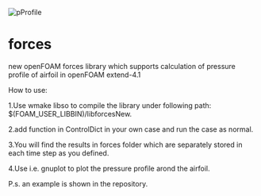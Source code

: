 ![pProfile](https://user-images.githubusercontent.com/34691304/111985531-a9a47b80-8b47-11eb-8c7b-7ab0fe2bee1a.png)
# forces
new openFOAM forces library which supports calculation of pressure profile of airfoil in openFOAM extend-4.1

How to use:

1.Use wmake libso to compile the library under following path: $(FOAM_USER_LIBBIN)/libforcesNew.

2.add function in ControlDict in your own case and run the case as normal.

3.You will find the results in forces folder which are separately stored in each time step as you defined.

4.Use i.e. gnuplot to plot the pressure profile arond the airfoil.

P.s. an example is shown in the repository.
